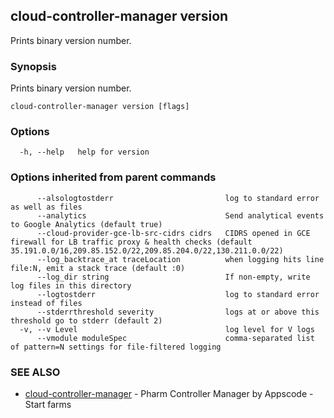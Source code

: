 ## cloud-controller-manager version

Prints binary version number.

### Synopsis


Prints binary version number.

```
cloud-controller-manager version [flags]
```

### Options

```
  -h, --help   help for version
```

### Options inherited from parent commands

```
      --alsologtostderr                         log to standard error as well as files
      --analytics                               Send analytical events to Google Analytics (default true)
      --cloud-provider-gce-lb-src-cidrs cidrs   CIDRS opened in GCE firewall for LB traffic proxy & health checks (default 35.191.0.0/16,209.85.152.0/22,209.85.204.0/22,130.211.0.0/22)
      --log_backtrace_at traceLocation          when logging hits line file:N, emit a stack trace (default :0)
      --log_dir string                          If non-empty, write log files in this directory
      --logtostderr                             log to standard error instead of files
      --stderrthreshold severity                logs at or above this threshold go to stderr (default 2)
  -v, --v Level                                 log level for V logs
      --vmodule moduleSpec                      comma-separated list of pattern=N settings for file-filtered logging
```

### SEE ALSO
* [cloud-controller-manager](cloud-controller-manager.md)	 - Pharm Controller Manager by Appscode - Start farms

